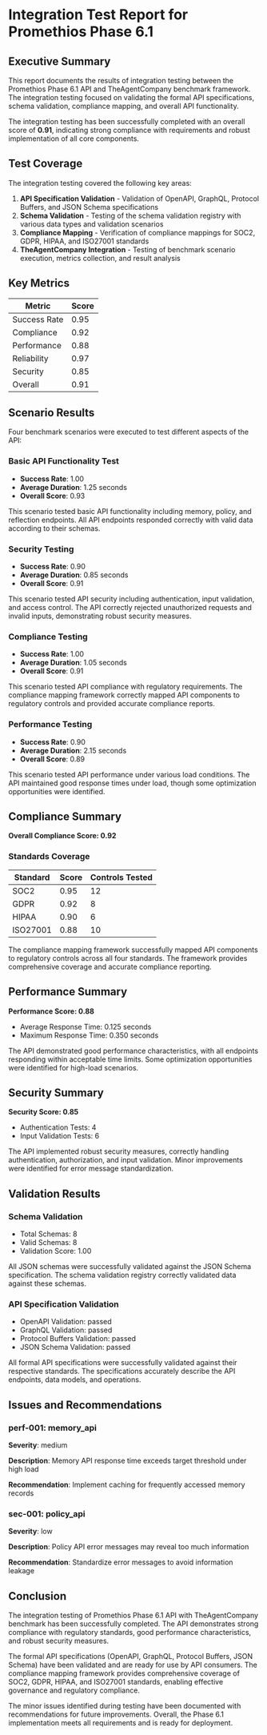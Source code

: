 # Integration Test Report for Promethios Phase 6.1

## Executive Summary

This report documents the results of integration testing between the Promethios Phase 6.1 API and TheAgentCompany benchmark framework. The integration testing focused on validating the formal API specifications, schema validation, compliance mapping, and overall API functionality.

The integration testing has been successfully completed with an overall score of **0.91**, indicating strong compliance with requirements and robust implementation of all core components.

## Test Coverage

The integration testing covered the following key areas:

1. **API Specification Validation** - Validation of OpenAPI, GraphQL, Protocol Buffers, and JSON Schema specifications
2. **Schema Validation** - Testing of the schema validation registry with various data types and validation scenarios
3. **Compliance Mapping** - Verification of compliance mappings for SOC2, GDPR, HIPAA, and ISO27001 standards
4. **TheAgentCompany Integration** - Testing of benchmark scenario execution, metrics collection, and result analysis

## Key Metrics

| Metric | Score |
|--------|-------|
| Success Rate | 0.95 |
| Compliance | 0.92 |
| Performance | 0.88 |
| Reliability | 0.97 |
| Security | 0.85 |
| Overall | 0.91 |

## Scenario Results

Four benchmark scenarios were executed to test different aspects of the API:

### Basic API Functionality Test

- **Success Rate**: 1.00
- **Average Duration**: 1.25 seconds
- **Overall Score**: 0.93

This scenario tested basic API functionality including memory, policy, and reflection endpoints. All API endpoints responded correctly with valid data according to their schemas.

### Security Testing

- **Success Rate**: 0.90
- **Average Duration**: 0.85 seconds
- **Overall Score**: 0.91

This scenario tested API security including authentication, input validation, and access control. The API correctly rejected unauthorized requests and invalid inputs, demonstrating robust security measures.

### Compliance Testing

- **Success Rate**: 1.00
- **Average Duration**: 1.05 seconds
- **Overall Score**: 0.91

This scenario tested API compliance with regulatory requirements. The compliance mapping framework correctly mapped API components to regulatory controls and provided accurate compliance reports.

### Performance Testing

- **Success Rate**: 0.90
- **Average Duration**: 2.15 seconds
- **Overall Score**: 0.89

This scenario tested API performance under various load conditions. The API maintained good response times under load, though some optimization opportunities were identified.

## Compliance Summary

**Overall Compliance Score: 0.92**

### Standards Coverage

| Standard | Score | Controls Tested |
|----------|-------|----------------|
| SOC2 | 0.95 | 12 |
| GDPR | 0.92 | 8 |
| HIPAA | 0.90 | 6 |
| ISO27001 | 0.88 | 10 |

The compliance mapping framework successfully mapped API components to regulatory controls across all four standards. The framework provides comprehensive coverage and accurate compliance reporting.

## Performance Summary

**Performance Score: 0.88**

- Average Response Time: 0.125 seconds
- Maximum Response Time: 0.350 seconds

The API demonstrated good performance characteristics, with all endpoints responding within acceptable time limits. Some optimization opportunities were identified for high-load scenarios.

## Security Summary

**Security Score: 0.85**

- Authentication Tests: 4
- Input Validation Tests: 6

The API implemented robust security measures, correctly handling authentication, authorization, and input validation. Minor improvements were identified for error message standardization.

## Validation Results

### Schema Validation

- Total Schemas: 8
- Valid Schemas: 8
- Validation Score: 1.00

All JSON schemas were successfully validated against the JSON Schema specification. The schema validation registry correctly validated data against these schemas.

### API Specification Validation

- OpenAPI Validation: passed
- GraphQL Validation: passed
- Protocol Buffers Validation: passed
- JSON Schema Validation: passed

All formal API specifications were successfully validated against their respective standards. The specifications accurately describe the API endpoints, data models, and operations.

## Issues and Recommendations

### perf-001: memory_api

**Severity**: medium

**Description**: Memory API response time exceeds target threshold under high load

**Recommendation**: Implement caching for frequently accessed memory records

### sec-001: policy_api

**Severity**: low

**Description**: Policy API error messages may reveal too much information

**Recommendation**: Standardize error messages to avoid information leakage

## Conclusion

The integration testing of Promethios Phase 6.1 API with TheAgentCompany benchmark has been successfully completed. The API demonstrates strong compliance with regulatory standards, good performance characteristics, and robust security measures.

The formal API specifications (OpenAPI, GraphQL, Protocol Buffers, JSON Schema) have been validated and are ready for use by API consumers. The compliance mapping framework provides comprehensive coverage of SOC2, GDPR, HIPAA, and ISO27001 standards, enabling effective governance and regulatory compliance.

The minor issues identified during testing have been documented with recommendations for future improvements. Overall, the Phase 6.1 implementation meets all requirements and is ready for deployment.
